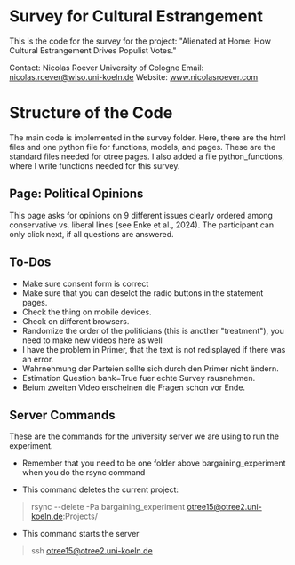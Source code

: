 # Survey for Cultural Estrangement

This is the code for the survey for the project: "Alienated at Home: How Cultural Estrangement Drives Populist Votes."

Contact: 
Nicolas Roever
University of Cologne
Email: nicolas.roever@wiso.uni-koeln.de
Website: www.nicolasroever.com


# Structure of the Code

The main code is implemented in the survey folder. Here, there are the html files and one python file for functions, models, and pages. These are the standard files needed for otree pages. I also added a file python_functions, where I write functions needed for this survey. 


## Page: Political Opinions

This page asks for opinions on 9 different issues clearly ordered among conservative vs. liberal lines (see Enke et al., 2024). 
The participant can only click next, if all questions are answered. 



## To-Dos

- Make sure consent form is correct
- Make sure that you can deselct the radio buttons in the statement pages. 
- Check the thing on mobile devices.
- Check on different browsers. 
- Randomize the order of the politicians (this is another "treatment"), you need to make new videos here as well
- I have the problem in Primer, that the text is not redisplayed if there was an error. 
- Wahrnehmung der Parteien sollte sich durch den Primer nicht ändern. 
- Estimation Question bank=True fuer echte Survey rausnehmen. 
- Beium zweiten Video erscheinen die Fragen schon vor Ende. 

## Server Commands

These are the commands for the university server we are using to run the experiment.

- Remember that you need to be one folder above bargaining_experiment when you do the rsync command

- This command deletes the current project: 

> rsync --delete -Pa bargaining_experiment  otree15@otree2.uni-koeln.de:Projects/

-  This command starts the server
> ssh otree15@otree2.uni-koeln.de
